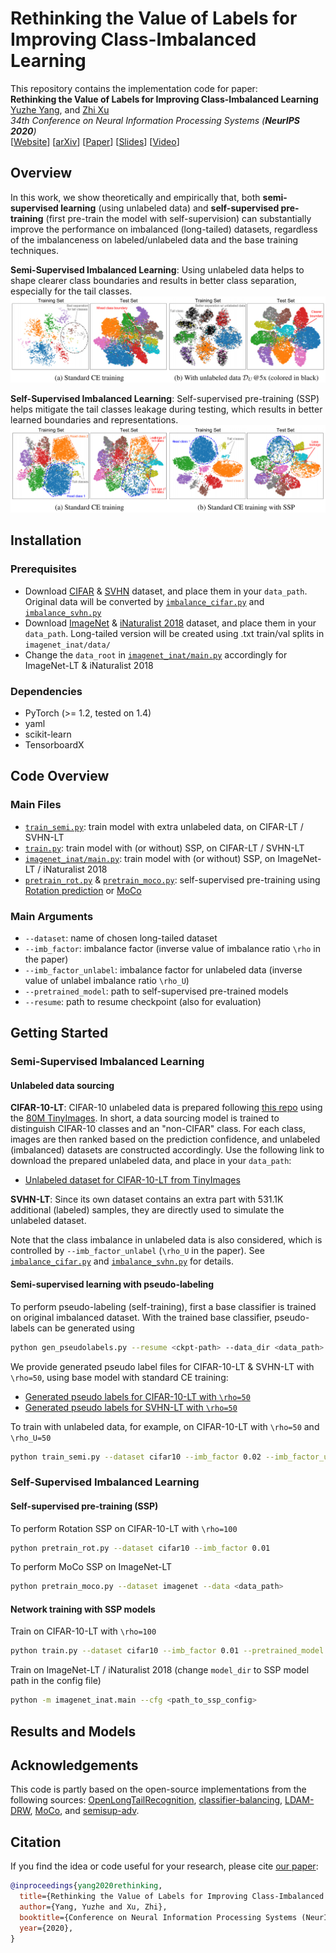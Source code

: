 # Rethinking the Value of Labels for Improving Class-Imbalanced Learning

This repository contains the implementation code for paper: <br>
__Rethinking the Value of Labels for Improving Class-Imbalanced Learning__ <br>
[Yuzhe Yang](http://www.mit.edu/~yuzhe/), and [Zhi Xu](http://www.mit.edu/~zhixu/) <br>
_34th Conference on Neural Information Processing Systems (__NeurIPS 2020__)_ <br>
[[Website](http://www.mit.edu/~yuzhe/imbalanced-semi-self.html)] [[arXiv](https://arxiv.org/abs/2006.07529)] [[Paper](https://arxiv.org/pdf/2006.07529.pdf)] [[Slides]()] [[Video]()]


## Overview
In this work, we show theoretically and empirically that, both __semi-supervised learning__ (using unlabeled data) and __self-supervised pre-training__ (first pre-train the model with self-supervision) can substantially improve the performance on imbalanced (long-tailed) datasets, regardless of the imbalanceness on labeled/unlabeled data and the base training techniques.

__Semi-Supervised Imbalanced Learning__: 
Using unlabeled data helps to shape clearer class boundaries and results in better class separation, especially for the tail classes.
![semi](assets/tsne_semi.png)

__Self-Supervised Imbalanced Learning__:
Self-supervised pre-training (SSP) helps mitigate the tail classes leakage during testing, which results in better learned boundaries and representations.
![self](assets/tsne_self.png)


## Installation

### Prerequisites
- Download [CIFAR](https://www.cs.toronto.edu/~kriz/cifar.html) & [SVHN](http://ufldl.stanford.edu/housenumbers/) dataset, and place them in your `data_path`. Original data will be converted by [`imbalance_cifar.py`](dataset/imbalance_cifar.py) and [`imbalance_svhn.py`](dataset/imbalance_svhn.py)
- Download [ImageNet](http://image-net.org/download) & [iNaturalist 2018](https://github.com/visipedia/inat_comp/tree/master/2018) dataset, and place them in your `data_path`. Long-tailed version will be created using .txt train/val splits in `imagenet_inat/data/`
- Change the `data_root` in [`imagenet_inat/main.py`](./imagenet_inat/main.py) accordingly for ImageNet-LT & iNaturalist 2018

### Dependencies
- PyTorch (>= 1.2, tested on 1.4)
- yaml
- scikit-learn
- TensorboardX


## Code Overview

### Main Files
- [`train_semi.py`](train_semi.py): train model with extra unlabeled data, on CIFAR-LT / SVHN-LT
- [`train.py`](train.py): train model with (or without) SSP, on CIFAR-LT / SVHN-LT
- [`imagenet_inat/main.py`](./imagenet_inat/main.py): train model with (or without) SSP, on ImageNet-LT / iNaturalist 2018
- [`pretrain_rot.py`](pretrain_rot.py) & [`pretrain_moco.py`](pretrain_moco.py): self-supervised pre-training using [Rotation prediction](https://arxiv.org/pdf/1803.07728.pdf) or [MoCo](https://arxiv.org/abs/1911.05722)

### Main Arguments
- `--dataset`: name of chosen long-tailed dataset
- `--imb_factor`: imbalance factor (inverse value of imbalance ratio `\rho` in the paper)
- `--imb_factor_unlabel`: imbalance factor for unlabeled data (inverse value of unlabel imbalance ratio `\rho_U`)
- `--pretrained_model`: path to self-supervised pre-trained models
- `--resume`: path to resume checkpoint (also for evaluation)


## Getting Started

### Semi-Supervised Imbalanced Learning

#### Unlabeled data sourcing

__CIFAR-10-LT__: CIFAR-10 unlabeled data is prepared following [this repo](https://github.com/yaircarmon/semisup-adv) using the [80M TinyImages](https://people.csail.mit.edu/torralba/publications/80millionImages.pdf). In short, a data sourcing model is trained to distinguish CIFAR-10 classes and an "non-CIFAR" class. For each class, images are then ranked based on the prediction confidence, and unlabeled (imbalanced) datasets are constructed accordingly. Use the following link to download the prepared unlabeled data, and place in your `data_path`:
- [Unlabeled dataset for CIFAR-10-LT from TinyImages](https://drive.google.com/file/d/1SODQBUvv2qycDivBb4nhHaCk3TMzaVM4/view?usp=sharing)

__SVHN-LT__: Since its own dataset contains an extra part with 531.1K additional (labeled) samples, they are directly used to simulate the unlabeled dataset.

Note that the class imbalance in unlabeled data is also considered, which is controlled by `--imb_factor_unlabel` (`\rho_U` in the paper). See [`imbalance_cifar.py`](dataset/imbalance_cifar.py) and [`imbalance_svhn.py`](dataset/imbalance_svhn.py) for details.

#### Semi-supervised learning with pseudo-labeling

To perform pseudo-labeling (self-training), first a base classifier is trained on original imbalanced dataset. With the trained base classifier, pseudo-labels can be generated using
```bash
python gen_pseudolabels.py --resume <ckpt-path> --data_dir <data_path> --output_dir <output_path> --output_filename <save_name>
```
We provide generated pseudo label files for CIFAR-10-LT & SVHN-LT with `\rho=50`, using base model with standard CE training:
- [Generated pseudo labels for CIFAR-10-LT with `\rho=50`](https://drive.google.com/file/d/1Z4rwaqzjNoNQ27sofx1aDl8OLH-etoyP/view?usp=sharing)
- [Generated pseudo labels for SVHN-LT with `\rho=50`](https://drive.google.com/file/d/19VeMQ07unVq3hIjLN5LiXWZNTI4CiN5F/view?usp=sharing)

To train with unlabeled data, for example, on CIFAR-10-LT with `\rho=50` and `\rho_U=50`
```bash
python train_semi.py --dataset cifar10 --imb_factor 0.02 --imb_factor_unlabel 0.02
```

### Self-Supervised Imbalanced Learning

#### Self-supervised pre-training (SSP)
To perform Rotation SSP on CIFAR-10-LT with `\rho=100`
```bash
python pretrain_rot.py --dataset cifar10 --imb_factor 0.01
```

To perform MoCo SSP on ImageNet-LT
```bash
python pretrain_moco.py --dataset imagenet --data <data_path>
```

#### Network training with SSP models
Train on CIFAR-10-LT with `\rho=100`
```bash
python train.py --dataset cifar10 --imb_factor 0.01 --pretrained_model <path_to_ssp_model>
```

Train on ImageNet-LT / iNaturalist 2018 (change `model_dir` to SSP model path in the config file)
```bash
python -m imagenet_inat.main --cfg <path_to_ssp_config>
```


## Results and Models



## Acknowledgements
This code is partly based on the open-source implementations from the following sources:
[OpenLongTailRecognition](https://github.com/zhmiao/OpenLongTailRecognition-OLTR), [classifier-balancing](https://github.com/facebookresearch/classifier-balancing), [LDAM-DRW](https://github.com/kaidic/LDAM-DRW), [MoCo](https://github.com/facebookresearch/moco), and [semisup-adv](https://github.com/yaircarmon/semisup-adv).


## Citation
If you find the idea or code useful for your research, please cite [our paper](https://arxiv.org/abs/2006.07529):
```bib
@inproceedings{yang2020rethinking,
  title={Rethinking the Value of Labels for Improving Class-Imbalanced Learning},
  author={Yang, Yuzhe and Xu, Zhi},
  booktitle={Conference on Neural Information Processing Systems (NeurIPS)},
  year={2020},
}
```
